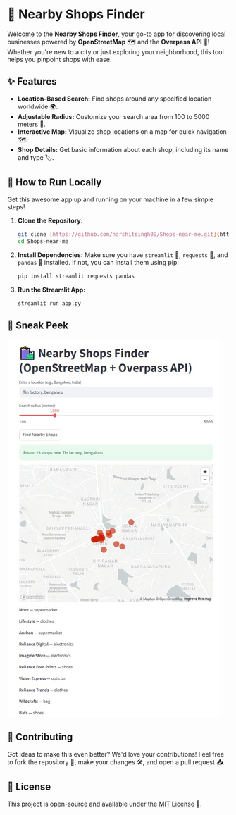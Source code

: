 # 📍 Nearby Shops Finder

Welcome to the **Nearby Shops Finder**, your go-to app for discovering local businesses powered by **OpenStreetMap** 🗺️ and the **Overpass API** 📡! Whether you're new to a city or just exploring your neighborhood, this tool helps you pinpoint shops with ease.

## ✨ Features

* **Location-Based Search:** Find shops around any specified location worldwide 🌍.
* **Adjustable Radius:** Customize your search area from 100 to 5000 meters 📏.
* **Interactive Map:** Visualize shop locations on a map for quick navigation 🗺️.
* **Shop Details:** Get basic information about each shop, including its name and type 🏷️.

## 🚀 How to Run Locally

Get this awesome app up and running on your machine in a few simple steps!

1.  **Clone the Repository:**
    ```bash
    git clone [https://github.com/harshitsingh09/Shops-near-me.git](https://github.com/harshitsingh09/Shops-near-me.git)
    cd Shops-near-me
    ```

2.  **Install Dependencies:**
    Make sure you have `streamlit` 🎈, `requests` 🔗, and `pandas` 🐼 installed. If not, you can install them using pip:
    ```bash
    pip install streamlit requests pandas
    ```

3.  **Run the Streamlit App:**
    ```bash
    streamlit run app.py
    ```

## 📸 Sneak Peek

![Screenshot of Nearby Shops Finder App Output](output_new.jpg)

## 🤝 Contributing

Got ideas to make this even better? We'd love your contributions! Feel free to fork the repository 🍴, make your changes 🛠️, and open a pull request 📤.

## 📄 License

This project is open-source and available under the [MIT License](https://www.google.com/search?q=LICENSE) 📜.
